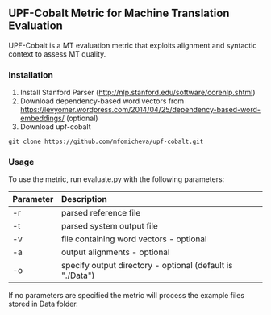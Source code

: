 ## UPF-Cobalt Metric for Machine Translation Evaluation
UPF-Cobalt is a MT evaluation metric that exploits alignment and syntactic context to assess MT quality.

### Installation
1. Install Stanford Parser (http://nlp.stanford.edu/software/corenlp.shtml)
2. Download dependency-based word vectors from https://levyomer.wordpress.com/2014/04/25/dependency-based-word-embeddings/ (optional)
3. Download upf-cobalt

`git clone https://github.com/mfomicheva/upf-cobalt.git`

### Usage
To use the metric, run evaluate.py with the following parameters:

|**Parameter**|**Description**|
|:-------------|:-------------|
|-r|parsed reference file|
|-t|parsed system output file|
|-v|file containing word vectors - optional|
|-a|output alignments - optional|
|-o|specify output directory - optional (default is "./Data")|

If no parameters are specified the metric will process the example files stored in Data folder.
